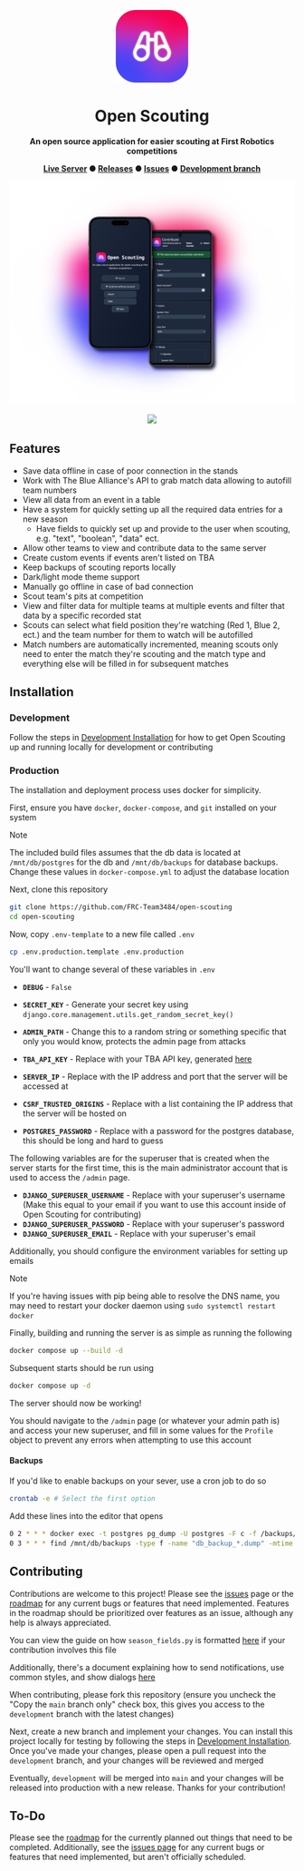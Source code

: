 <div align="center">

  ![Open Scouting logo](repo/images/icon.png)

  <h1>Open Scouting</h1>

  **An open source application for easier scouting at First Robotics competitions**

  **[Live Server](https://206.189.255.232/) ● [Releases](https://github.com/FRC-Team3484/open-scouting/releases) ● [Issues](https://github.com/FRC-Team3484/open-scouting/issues) ● [Development branch](https://github.com/FRC-Team3484/open-scouting/tree/development)**

</div>

<div align="center">

  ![Open Scouting screenshot on mobile](repo/images/mobile.png)

</div>

<p align="center">
  <a href="https://skillicons.dev">
    <img src="https://skillicons.dev/icons?i=django,python,html,css,js,tailwind" />
  </a>
</p>


## Features
- Save data offline in case of poor connection in the stands
- Work with The Blue Alliance's API to grab match data allowing to autofill team numbers
- View all data from an event in a table
- Have a system for quickly setting up all the required data entries for a new season
  - Have fields to quickly set up and provide to the user when scouting, e.g. "text", "boolean", "data" ect.
- Allow other teams to view and contribute data to the same server
- Create custom events if events aren't listed on TBA
- Keep backups of scouting reports locally
- Dark/light mode theme support
- Manually go offline in case of bad connection
- Scout team's pits at competition
- View and filter data for multiple teams at multiple events and filter that data by a specific recorded stat
- Scouts can select what field position they're watching (Red 1, Blue 2, ect.) and the team number for them to watch will be autofilled
- Match numbers are automatically incremented, meaning scouts only need to enter the match they're scouting and the match type and everything else will be filled in for subsequent matches
<!-- - Tie multiple clients together into a "session" so all the devices can be sent to the next match simultaneously -->
  <!-- - This will iterate the match number and help autofill some additional information -->
<!-- - Auto jump to the next section that needs filled out -->

## Installation
### Development
Follow the steps in [Development Installation](./docs/Development_Installation.md) for how to get Open Scouting up and running locally for development or contributing

### Production
The installation and deployment process uses docker for simplicity.

First, ensure you have `docker`, `docker-compose`, and `git` installed on your system

> [!NOTE]
> The included build files assumes that the db data is located at `/mnt/db/postgres` for the db and `/mnt/db/backups` for database backups. Change these values in `docker-compose.yml` to adjust the database location

Next, clone this repository
```bash
git clone https://github.com/FRC-Team3484/open-scouting
cd open-scouting
```

Now, copy `.env-template` to a new file called `.env`
```bash
cp .env.production.template .env.production
```

You'll want to change several of these variables in `.env`
- **`DEBUG`** - `False`
- **`SECRET_KEY`** - Generate your secret key using `django.core.management.utils.get_random_secret_key()`
- **`ADMIN_PATH`** - Change this to a random string or something specific that only you would know, protects the admin page from attacks
- **`TBA_API_KEY`** - Replace with your TBA API key, generated [here](https://www.thebluealliance.com/account)
- **`SERVER_IP`** - Replace with the IP address and port that the server will be accessed at
- **`CSRF_TRUSTED_ORIGINS`** - Replace with a list containing the IP address that the server will be hosted on

- **`POSTGRES_PASSWORD`** - Replace with a password for the postgres database, this should be long and hard to guess
  
The following variables are for the superuser that is created when the server starts for the first time, this is the main administrator account that is used to access the `/admin` page.
- **`DJANGO_SUPERUSER_USERNAME`** - Replace with your superuser's username (Make this equal to your email if you want to use this account inside of Open Scouting for contributing)
- **`DJANGO_SUPERUSER_PASSWORD`** - Replace with your superuser's password
- **`DJANGO_SUPERUSER_EMAIL`** - Replace with your superuser's email

Additionally, you should configure the environment variables for setting up emails

> [!NOTE]
> If you're having issues with pip being able to resolve the DNS name, you may need to restart your docker daemon using `sudo systemctl restart docker`

Finally, building and running the server is as simple as running the following
```bash
docker compose up --build -d
```

Subsequent starts should be run using
```bash
docker compose up -d
```

The server should now be working!

You should navigate to the `/admin` page (or whatever your admin path is) and access your new superuser, and fill in some values for the `Profile` object to prevent any errors when attempting to use this account

#### Backups
If you'd like to enable backups on your sever, use a cron job to do so
```bash
crontab -e # Select the first option
```

Add these lines into the editor that opens
```bash
0 2 * * * docker exec -t postgres pg_dump -U postgres -F c -f /backups/db_backup_$(date +\%F).dump mydatabase
0 3 * * * find /mnt/db/backups -type f -name "db_backup_*.dump" -mtime +7 -exec rm {} \;
```

## Contributing
Contributions are welcome to this project! Please see the [issues](https://github.com/FRC-Team3484/open-scouting/issues) page or the [roadmap](/docs/ROADMAP.md) for any current bugs or features that need implemented. Features in the roadmap should be prioritized over features as an issue, although any help is always appreciated.

You can view the guide on how `season_fields.py` is formatted [here](/docs/Formatting_Season_Fields.md) if your contribution involves this file

Additionally, there's a document explaining how to send notifications, use common styles, and show dialogs [here](/docs/Client_Systems.md)

When contributing, please fork this repository (ensure you uncheck the "Copy the `main` branch only" check box, this gives you access to the `development` branch with the latest changes)

Next, create a new branch and implement your changes. You can install this project locally for testing by following the steps in [Development Installation](#development-installation). Once you've made your changes, please open a pull request into the `development` branch, and your changes will be reviewed and merged

Eventually, `development` will be merged into `main` and your changes will be released into production with a new release. Thanks for your contribution!

## To-Do
Please see the [roadmap](/docs/ROADMAP.md) for the currently planned out things that need to be completed. Additionally, see the [issues page](https://github.com/FRC-Team3484/open-scouting/issues) for any current bugs or features that need implemented, but aren't officially scheduled.